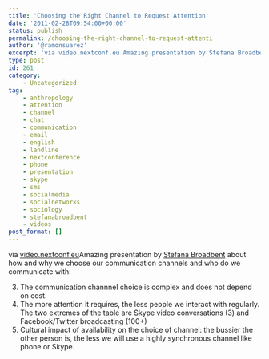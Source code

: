 ```yaml
---
title: 'Choosing the Right Channel to Request Attention'
date: '2011-02-28T09:54:00+00:00'
status: publish
permalink: /choosing-the-right-channel-to-request-attenti
author: '@ramonsuarez'
excerpt: 'via video.nextconf.eu Amazing presentation by Stefana Broadbent about how and why we choose our communication channels and who do we communicate with: The communication channnel choice is complex and does not depend on cost. The more attention it ...'
type: post
id: 261
category:
    - Uncategorized
tag:
    - anthropology
    - attention
    - channel
    - chat
    - communication
    - email
    - english
    - landline
    - nextconference
    - phone
    - presentation
    - skype
    - sms
    - socialmedia
    - socialnetworks
    - sociology
    - stefanabroadbent
    - videos
post_format: []
---
```

via [video.nextconf.eu](http://video.nextconf.eu/video/885228/the-power-struggle-choosing)</div>Amazing presentation by [Stefana Broadbent](http://nextconf.eu/next10/speaker/stefana-broadbent.html) about how and why we choose our communication channels and who do we communicate with:


3. The communication channnel choice is complex and does not depend on cost.
4. The more attention it requires, the less people we interact with regularly. The two extremes of the table are Skype video conversations (3) and Facebook/Twitter broadcasting (100+)
5. Cultural impact of availability on the choice of channel: the bussier the other person is, the less we will use a highly synchronous channel like phone or Skype.
</div>